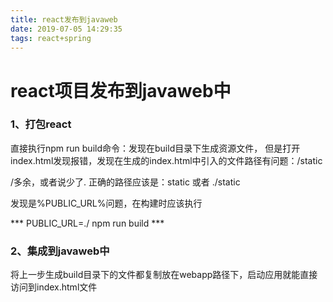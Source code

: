 ```yaml
---
title: react发布到javaweb
date: 2019-07-05 14:29:35
tags: react+spring
---
```

# react项目发布到javaweb中

### 1、打包react

直接执行npm run build命令：发现在build目录下生成资源文件，
但是打开index.html发现报错，发现在生成的index.html中引入的文件路径有问题：/static

/多余，或者说少了.  正确的路径应该是：static 或者 ./static

发现是%PUBLIC_URL%问题，在构建时应该执行

*** PUBLIC_URL=./ npm run build ***


### 2、集成到javaweb中

将上一步生成build目录下的文件都复制放在webapp路径下，启动应用就能直接访问到index.html文件
